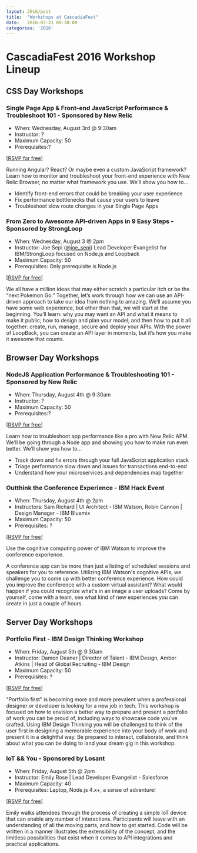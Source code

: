 ```yaml
---
layout: 2016/post
title:  "Workshops at CascadiaFest"
date:   2016-07-21 09:30:00
categories: '2016'
---
```

# CascadiaFest 2016 Workshop Lineup

## CSS Day Workshops

### Single Page App & Front-end JavaScript Performance & Troubleshoot 101 - Sponsored by New Relic

* When: Wednesday, August 3rd @ 9:30am
* Instructor: ?
* Maximum Capacity: 50
* Prerequisites:?

[[RSVP for free](https://ti.to/event-loop/cascadiafest-2016/with/hhjzlnal5pw)]

Running Angular? React? Or maybe even a custom JavaScript framework? Learn how to monitor and troubleshoot your front-end experience with New Relic Browser, no matter what framework you use. We’ll show you how to…
* Identify front-end errors that could be breaking your user experience
* Fix performance bottlenecks that cause your users to leave
* Troubleshoot slow route changes in your Single Page Apps

### From Zero to Awesome API-driven Apps in 9 Easy Steps - Sponsored by StrongLoop

* When: Wednesday, August 3 @ 2pm
* Instructor: Joe Sepi ([@joe_sepi](https://twitter.com/joe_sepi)) Lead Developer Evangelist for IBM/StrongLoop focused on Node.js and Loopback
* Maximum Capacity: 50
* Prerequisites: Only prerequisite is Node.js

[[RSVP for free](https://ti.to/event-loop/cascadiafest-2016/with/qj4farpcqxu)]

We all have a million ideas that may either scratch a particular itch or be the “next Pokemon Go.” Together, let’s work through how we can use an API-driven approach to take our idea from nothing to amazing. We’ll assume you have some web experience, but other than that, we will start at the beginning. You’ll learn: why you may want an API and what it means to make it public; how to design and plan your model; and then how to put it all together: create, run, manage, secure and deploy your APIs. With the power of LoopBack, you can create an API layer in moments, but it’s how you make it awesome that counts.

## Browser Day Workshops

### NodeJS Application Performance & Troubleshooting 101 - Sponsored by New Relic

* When: Thursday, August 4th @ 9:30am
* Instructor: ?
* Maximum Capacity: 50
* Prerequisites:?

[[RSVP for free](https://ti.to/event-loop/cascadiafest-2016/with/bxd-guch-jo)]

Learn how to troubleshoot app performance like a pro with New Relic APM. We’ll be going through a Node app and showing you how to make run even better. We’ll show you how to…
* Track down and fix errors through your full JavaScript application stack 
* Triage performance slow down and issues for transactions end-to-end
* Understand how your microservices and dependencies map together


### Outthink the Conference Experience - IBM Hack Event

* When: Thursday, August 4th @ 2pm
* Instructors: Sam Richard | UI Architect - IBM Watson, Robin Cannon | Design Manager - IBM Bluemix
* Maximum Capacity: 50
* Prerequisites: ?

[[RSVP for free](https://ti.to/event-loop/cascadiafest-2016/with/eso5lyaw4x4)]

Use the cognitive computing power of IBM Watson to improve the conference experience.

A conference app can be more than just a listing of scheduled sessions and speakers for you to reference. Utilizing IBM Watson's cognitive APIs, we challenge you to come up with better conference experience. How could you improve the conference with a custom virtual assistant? What would happen if you could recognize what's in an image a user uploads? Come by yourself, come with a team, see what kind of new experiences you can create in just a couple of hours.

## Server Day Workshops

### Portfolio First - IBM Design Thinking Workshop

* When: Friday, August 5th @ 9:30am
* Instructor: Damon Deaner | Director of Talent - IBM Design, Amber Atkins | Head of Global Recruiting - IBM Design
* Maximum Capacity: 50
* Prerequisites: ?

[[RSVP for free](https://ti.to/event-loop/cascadiafest-2016/with/8vfpsi22adm)]

"Portfolio first" is becoming more and more prevalent when a professional designer or developer is looking for a new job in tech. This workshop is focused on how to envision a better way to prepare and present a portfolio of work you can be proud of, including ways to showcase code you've crafted. Using IBM Design Thinking you will be challenged to think of the user first in designing a memorable experience into your body of work and present it in a delightful way. Be prepared to interact, collaborate, and think about what you can be doing to land your dream gig in this workshop.

### IoT && You - Sponsored by Losant

* When: Friday, August 5th @ 2pm
* Instructor: Emily Rose | Lead Developer Evangelist - Salesforce
* Maximum Capacity: 40
* Prerequisites:  Laptop, Node.js 4.x+, a sense of adventure!

[[RSVP for free](https://ti.to/event-loop/cascadiafest-2016/with/o5d-azyoph8)]

Emily walks attendees through the process of creating a simple IoT device that can enable any number of interactions. Participants will leave with an understanding of all the moving parts, and how to get started. Code will be written in a manner illustrates the extensibility of the concept, and the limitless possibilities that exist when it comes to API integrations and practical applications.
